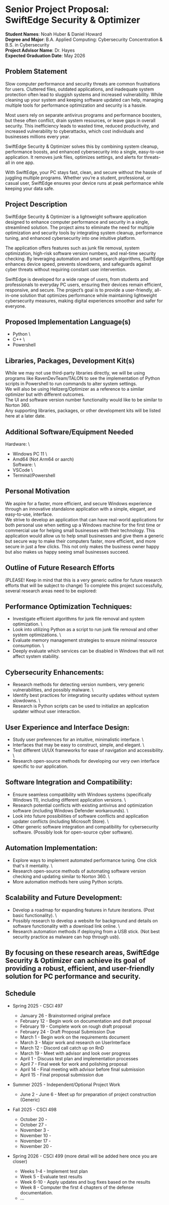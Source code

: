 Senior Project Proposal: \
SwiftEdge Security & Optimizer  
===================================================

**Student Names**: Noah Huber & Daniel Howard \
**Degree and Major**: B.A. Applied Computing: Cybersecurity Concentration & B.S. in Cybersecurity \
**Project Advisor Name**: Dr. Hayes \
**Expected Graduation Date**: May 2026

Problem Statement
-----------------

Slow computer performance and security threats are common frustrations for users. Cluttered files, outdated applications, and inadequate system protection often lead to sluggish systems and increased vulnerability. While cleaning up your system and keeping software updated can help, managing multiple tools for performance optimization and security is a hassle. 

Most users rely on separate antivirus programs and performance boosters, but these often conflict, drain system resources, or leave gaps in overall security. This inefficiency leads to wasted time, reduced productivity, and increased vulnerability to cyberattacks, which cost individuals and businesses millions every year. 

SwiftEdge Security & Optimizer solves this by combining system cleanup, performance boosts, and enhanced cybersecurity into a single, easy-to-use application. It removes junk files, optimizes settings, and alerts for threats-all in one app.

With SwiftEdge, your PC stays fast, clean, and secure without the hassle of juggling multiple programs. Whether you’re a student, professional, or casual user, SwiftEdge ensures your device runs at peak performance while keeping your data safe.

Project Description
-------------------

SwiftEdge Security & Optimizer is a lightweight software application designed to enhance computer performance and security in a single, streamlined solution. The project aims to eliminate the need for multiple optimization and security tools by integrating system cleanup, performance tuning, and enhanced cybersecurity into one intuitive platform.

The application offers features such as junk file removal, system optimization, high-risk software version numbers, and real-time security checking. By leveraging automation and smart search algorithms, SwiftEdge enhances device speed, prevents slowdowns, and safeguards against cyber threats without requiring constant user intervention.

SwiftEdge is developed for a wide range of users, from students and professionals to everyday PC users, ensuring their devices remain efficient, responsive, and secure. The project’s goal is to provide a user-friendly, all-in-one solution that optimizes performance while maintaining lightweight cybersecurity measures, making digital experiences smoother and safer for everyone.

Proposed Implementation Language(s) 
-----------------------------------

 - Python \
 - C++ \
 - Powershell 


Libraries, Packages, Development Kit(s)
--------------------------------------------------------------------------------------------------

While we may not use third-party libraries directly, we will be using programs like RavenDevTeam/TALON to see the implementation of Python scripts in Powershell to run commands to alter system settings. \
We will also be using Hellzerg/Optimizer as a reference to a similar optimizer but with different outcomes. \
The UI and software version number functionality would like to be similar to Norton 360. \
Any supporting libraries, packages, or other development kits will be listed here at a later date. 

Additional Software/Equipment Needed
------------------------------------

Hardware: \
 - Windows PC 11 \
 - Amd64 (Not Arm64 or aarch) \
Software: \
 - VSCode \
 - Terminal/Powershell 

Personal Motivation
-------------------

We aspire for a faster, more efficient, and secure Windows experience through an innovative standalone application with a simple, elegant, and easy-to-use, interface. \
We strive to develop an application that can have real-world applications for both personal use when setting up a Windows machine for the first time or commercial use for helping small businesses with their technology. This application would allow us to help small businesses and give them a generic but secure way to make their computers faster, more efficient, and more secure in just a few clicks. This not only makes the business owner happy but also makes us happy seeing small businesses succeed. 

Outline of Future Research Efforts
----------------------------------

(PLEASE! Keep in mind that this is a very generic outline for future research efforts that will be subject to change)
To complete this project successfully, several research areas need to be explored:

## Performance Optimization Techniques:
 - Investigate efficient algorithms for junk file removal and system optimization. \
 - Look into utilizing Python as a script to run junk file removal and other system optimizations. \
 - Evaluate memory management strategies to ensure minimal resource consumption. \
 - Deeply evaluate which services can be disabled in Windows that will not affect system stability. 

## Cybersecurity Enhancements:
 - Research methods for detecting version numbers, very generic vulnerabilities, and possibly malware. \
 - Identify best practices for integrating security updates without system slowdowns. \
 - Research is Python scripts can be used to initialize an application updater without user interaction.

## User Experience and Interface Design:
 - Study user preferences for an intuitive, minimalistic interface. \
 - Interfaces that may be easy to construct, simple, and elegant. \
 - Test different UI/UX frameworks for ease of navigation and accessibility. \
 - Research open-source methods for developing our very own interface specific to our application.

## Software Integration and Compatibility:
 - Ensure seamless compatibility with Windows systems (specifically Windows 11), including different application versions. \
 - Research potential conflicts with existing antivirus and optimization software (including Windows Defender workarounds). \
 - Look into future possibilities of software conflicts and application updater conflicts (including Microsoft Store). \
 - Other generic software integration and compatibility for cybersecurity software. (Possibly look for open-source cyber software).

## Automation Implementation:
 - Explore ways to implement automated performance tuning. One click that's it mentality. \
 - Research open-source methods of automating software version checking and updating similar to Norton 360. \
 - More automation methods here using Python scripts.

## Scalability and Future Development:
 - Develop a roadmap for expanding features in future iterations. (Post basic functionality). \
 - Possibly research to develop a website for background and details on software functionality with a download link online. \
 - Research automation methods if deploying from a USB stick. (Not best security practice as malware can hop through usb).

## By focusing on these research areas, SwiftEdge Security & Optimizer can achieve its goal of providing a robust, efficient, and user-friendly solution for PC performance and security.

Schedule
--------

*   Spring 2025 - CSCI 497
    -   January 26 - Brainstormed original preface
    -   February 12 - Begin work on documentation and draft proposal
    -   February 19 - Complete work on rough draft proposal
    -   February 24 - Draft Proposal Submission Due
    -   March 1 - Begin work on the requirements document
    -   March 3  - Major work and research on UserInterface
    -   March 12 - Discord call catch up on RnD
    -   March 19 - Meet with advisor and look over progress
    -   April 1 - Discuss test plan and implementation processes
    -   April 7 - Final week for work and polishing proposal
    -   April 14 - Final meeting with advisor before final submission
    -   April 15 - Final proposal submission due

*   Summer 2025 - Independent/Optional Project Work
    -   June 2 - June 6 - Meet up for preparation of project construction (Generic)

*   Fall 2025 - CSCI 498
    -   October 20 - 
    -   October 27 - 
    -   November 3 - 
    -   November 10 - 
    -   November 17 - 
    -   November 20 - 

*   Spring 2026 - CSCI 499 (more detail will be added here once you are closer)
    -   Weeks 1-4 - Implement test plan
    -   Week 5 - Evaluate test results
    -   Week 6-10 - Apply updates and bug fixes based on the results
    -   Week 8 - Computer the first 4 chapters of the defense documentation.
    -   ...
